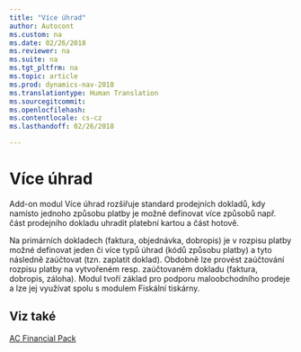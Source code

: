 ```yaml
---
title: "Více úhrad"
author: Autocont
ms.custom: na
ms.date: 02/26/2018
ms.reviewer: na
ms.suite: na
ms.tgt_pltfrm: na
ms.topic: article
ms.prod: dynamics-nav-2018
ms.translationtype: Human Translation
ms.sourcegitcommit: 
ms.openlocfilehash: 
ms.contentlocale: cs-cz
ms.lasthandoff: 02/26/2018

---
```


# <a name="ac-fp-multiple-payments"></a>Více úhrad

Add-on modul Více úhrad rozšiřuje standard prodejních dokladů, kdy namísto jednoho způsobu platby je možné definovat více způsobů např. část prodejního dokladu uhradit platební kartou a část hotově.

Na primárních dokladech (faktura, objednávka, dobropis) je v rozpisu platby možné definovat jeden či více typů úhrad (kódů způsobu platby) a tyto následně zaúčtovat (tzn. zaplatit doklad). Obdobně lze provést zaúčtování rozpisu platby na vytvořeném resp. zaúčtovaném dokladu (faktura, dobropis, záloha). Modul tvoří základ pro podporu maloobchodního prodeje a lze jej využívat spolu s modulem Fiskální tiskárny.

## <a name="see-also"></a>Viz také  
[AC Financial Pack](ac-fp-financial-pack.md) 